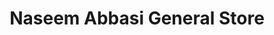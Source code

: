 ---
title: "Naseem Abbasi General Store"
url: /karachi/naseem-abbasi-general-store/
shop: supermarket
---